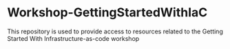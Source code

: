 # Workshop-GettingStartedWithIaC
This repository is used to provide access to resources related to the Getting Started With Infrastructure-as-code workshop
